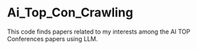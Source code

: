 # Ai_Top_Con_Crawling
This code finds papers related to my interests among the AI TOP Conferences papers using LLM.
